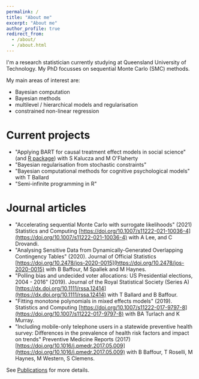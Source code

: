 ```yaml
---
permalink: /
title: "About me"
excerpt: "About me"
author_profile: true
redirect_from: 
  - /about/
  - /about.html
---
```


I'm a research statistician currently studying at Queensland University of Technology. My PhD focusses on sequential Monte Carlo (SMC) methods.

My main areas of interest are:
- Bayesian computation
- Bayesian methods
- multilevel / hierarchical models and regularisation
- constrained non-linear regression

Current projects
=====
* "Applying BART for causal treatment effect models in social science" (and [R package](https://github.com/bonStats/tidytreatment)) with S Kalucza and M O'Flaherty
* "Bayesian regularisation from stochastic constraints"
* "Bayesian computational methods for cognitive psychological models" with T Ballard
* "Semi-infinite programming in R"

Journal articles
=====
* "Accelerating sequential Monte Carlo with surrogate likelihoods" (2021) Statistics and Computing [https://doi.org/10.1007/s11222-021-10036-4](https://doi.org/10.1007/s11222-021-10036-4) with A Lee, and C Drovandi. 
* "Analysing Sensitive Data from Dynamically-Generated Overlapping Contingency Tables" (2020). Journal of Official Statistics [https://doi.org/10.2478/jos-2020-0015](https://doi.org/10.2478/jos-2020-0015) with B Baffour, M Spallek and M Haynes.
* "Polling bias and undecided voter allocations: US Presidential elections, 2004 - 2016" (2019). Journal of the Royal Statistical Society (Series A) [https://dx.doi.org/10.1111/rssa.12414](https://dx.doi.org/10.1111/rssa.12414) with T Ballard and B Baffour.
* "Fitting monotone polynomials in mixed effects models" (2019). Statistics and Computing [https://doi.org/10.1007/s11222-017-9797-8](https://doi.org/10.1007/s11222-017-9797-8) with BA Turlach and K Murray.
*  "Including mobile-only telephone users in a statewide preventive health survey: Differences in the prevalence of health risk factors and impact on trends" Preventive Medicine Reports (2017) [https://doi.org/10.1016/j.pmedr.2017.05.009](https://doi.org/10.1016/j.pmedr.2017.05.009) with B Baffour, T Roselli, M Haynes, M Western, S Clemens.

See [Publications](https://bonstats.github.io/publications/) for more details.

